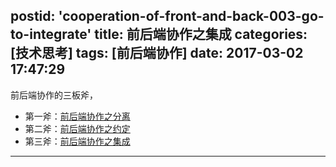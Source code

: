 postid: 'cooperation-of-front-and-back-003-go-to-integrate'
title: 前后端协作之集成
categories: [技术思考]
tags: [前后端协作]
date: 2017-03-02 17:47:29
---

前后端协作的三板斧，

- 第一斧：[前后端协作之分离](http://blog.gejiawen.com/2017/03/02/cooperation-of-front-and-back-001-how-to-isolate/)
- 第二斧：[前后端协作之约定](http://blog.gejiawen.com/2017/03/02/cooperation-of-front-and-back-002-make-the-appoint/)
- 第三斧：[前后端协作之集成](http://blog.gejiawen.com/2017/03/02/cooperation-of-front-and-back-003-go-to-integrate/)

------


